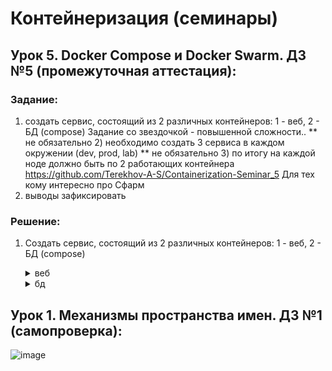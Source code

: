# Контейнеризация (семинары)

## Урок 5. Docker Compose и Docker Swarm. ДЗ №5 (промежуточная аттестация): 

### Задание:

1) создать сервис, состоящий из 2 различных контейнеров: 1 - веб, 2 - БД (compose)
Задание со звездочкой - повышенной сложности..
** не обязательно 2) необходимо создать 3 сервиса в каждом окружении (dev, prod, lab)
** не обязательно 3) по итогу на каждой ноде должно быть по 2 работающих контейнера
https://github.com/Terekhov-A-S/Containerization-Seminar_5 
Для тех кому интересно про Сфарм
4) выводы зафиксировать

### Решение:

1) Создать сервис, состоящий из 2 различных контейнеров: 1 - веб, 2 - БД (compose)

   <details><summary>веб</summary>

   ![image](https://github.com/bubaleh1337/Containerization-GB/assets/52395752/1e890b8c-6bbf-409c-a105-19cb8ab19a95)

   ![image](https://github.com/bubaleh1337/Containerization-GB/assets/52395752/4974b551-4221-42c2-940b-c76dba37a65c)

   ![image](https://github.com/bubaleh1337/Containerization-GB/assets/52395752/bc12ae46-cac7-4d2f-9bee-da13c9b38929)


   ![image](https://github.com/bubaleh1337/Containerization-GB/assets/52395752/c8fdd418-2161-4a29-ad0e-a83d81d1441d)


   </details>

   <details><summary>бд</summary>

   ![image](https://github.com/bubaleh1337/Containerization-GB/assets/52395752/07f52583-016d-4979-bf9d-75d5e1f05d7c)


   ![image](https://github.com/bubaleh1337/Containerization-GB/assets/52395752/977edddc-3d07-4734-9245-444dca714450)

   ![image](https://github.com/bubaleh1337/Containerization-GB/assets/52395752/4f08f56a-297e-4625-94c5-8718abdbdced)

   

   </details>

## Урок 1. Механизмы пространства имен. ДЗ №1 (самопроверка): 

![image](https://github.com/bubaleh1337/Containerization-GB/assets/52395752/ea3f3291-eacc-47cc-a678-433222bb897f)
